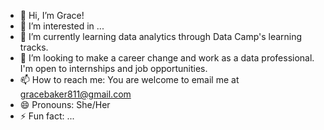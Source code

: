- 👋 Hi, I’m Grace!
- 👀 I’m interested in ...
- 🌱 I’m currently learning data analytics through Data Camp's learning tracks. 
- 💞️ I’m looking to make a career change and work as a data professional. I'm open to internships and job opportunities.
- 📫 How to reach me: You are welcome to email me at gracebaker811@gmail.com
- 😄 Pronouns: She/Her
- ⚡ Fun fact: ...


